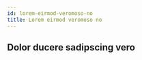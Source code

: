 ```yaml
---
id: lorem-eirmod-veromoso-no
title: Lorem eirmod veromoso no
---
```




## Dolor ducere sadipscing vero
